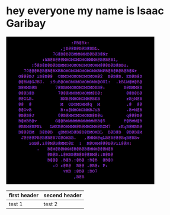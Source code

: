 # hey everyone my name is Isaac Garibay
![](400px-Sombra_skull.png)


first header | secend header
-------------|--------------
test 1|test 2


